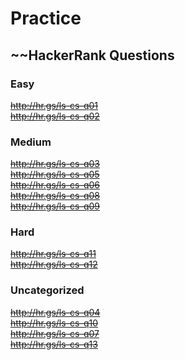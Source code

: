 # Practice

## ~~HackerRank Questions

### Easy

~~http://hr.gs/ls-cs-q01~~  
~~http://hr.gs/ls-cs-q02~~

### Medium

~~http://hr.gs/ls-cs-q03~~  
~~http://hr.gs/ls-cs-q05~~  
~~http://hr.gs/ls-cs-q06~~  
~~http://hr.gs/ls-cs-q08~~  
~~http://hr.gs/ls-cs-q09~~

### Hard

~~http://hr.gs/ls-cs-q11~~  
~~http://hr.gs/ls-cs-q12~~

### Uncategorized

~~http://hr.gs/ls-cs-q04~~  
~~http://hr.gs/ls-cs-q10~~  
~~http://hr.gs/ls-cs-q07~~  
~~http://hr.gs/ls-cs-q13~~
